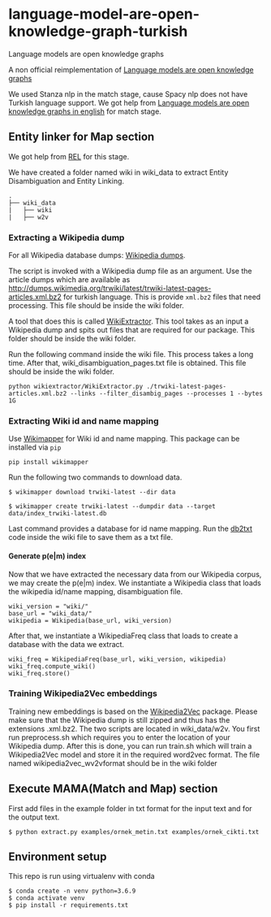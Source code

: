 # language-model-are-open-knowledge-graph-turkish
Language models are open knowledge graphs

A non official reimplementation of [Language models are open knowledge graphs](https://arxiv.org/abs/2010.11967)

We used Stanza nlp in the match stage, cause Spacy nlp does not have Turkish language support.
We got help from [Language models are open knowledge graphs in english](https://github.com/theblackcat102/language-models-are-knowledge-graphs-pytorch) for match stage.
## Entity linker for Map section
We got help from [REL](https://github.com/informagi/REL) for this stage.

We have created a folder named wiki in wiki_data to extract Entity Disambiguation and Entity Linking. 

```
.
├── wiki_data
|   ├── wiki
|   ├── w2v
```
### Extracting a Wikipedia dump
For all Wikipedia database dumps: [Wikipedia dumps](https://dumps.wikimedia.org/). 

The script is invoked with a Wikipedia dump file as an argument. Use the article dumps which are available as http://dumps.wikimedia.org/trwiki/latest/trwiki-latest-pages-articles.xml.bz2 for turkish language. This is provide `xml.bz2` files that need processing. This file should be inside the wiki folder.

A tool that does this is called [WikiExtractor](https://github.com/attardi/wikiextractor). This tool takes as an input a Wikipedia dump and spits out files that are required for our package. This folder should be inside the wiki folder.

Run the following command inside the wiki file. This process takes a long time. After that, wiki_disambiguation_pages.txt file is obtained. This file should be inside the wiki folder.

```
python wikiextractor/WikiExtractor.py ./trwiki-latest-pages-articles.xml.bz2 --links --filter_disambig_pages --processes 1 --bytes 1G
```
### Extracting Wiki id and name mapping
Use [Wikimapper](https://github.com/jcklie/wikimapper#create-your-own-index) for Wiki id and name mapping. This package can be installed via `pip`
```
pip install wikimapper
```
Run the following two commands to download data.
```
$ wikimapper download trwiki-latest --dir data
```
```
$ wikimapper create trwiki-latest --dumpdir data --target data/index_trwiki-latest.db
```
Last command provides a database for id name mapping. Run the [db2txt](https://github.com/Gamze0309/language-models-are-knowledge-graph/blob/main/wiki_data/wiki/db2txt.py) code inside the wiki file to save them as a txt file.

#### Generate p(e|m) index
Now that we have extracted the necessary data from our Wikipedia corpus, we may create the p(e|m) index. We instantiate a Wikipedia class that loads the wikipedia id/name mapping, disambiguation file.

```
wiki_version = "wiki/"
base_url = "wiki_data/"
wikipedia = Wikipedia(base_url, wiki_version)
```
After that, we instantiate a WikipediaFreq class that loads to create a database with the data we extract.

```
wiki_freq = WikipediaFreq(base_url, wiki_version, wikipedia)
wiki_freq.compute_wiki()
wiki_freq.store()
```
### Training Wikipedia2Vec embeddings
Training new embeddings is based on the [Wikipedia2Vec](https://wikipedia2vec.github.io/wikipedia2vec/) package. Please make sure that the Wikipedia dump is still zipped and thus has the extensions .xml.bz2. The two scripts are located in wiki_data/w2v. You first run preprocess.sh which requires you to enter the location of your Wikipedia dump. After this is done, you can run train.sh which will train a Wikipedia2Vec model and store it in the required word2vec format. The file named wikipedia2vec_wv2vformat should be in the wiki folder

## Execute MAMA(Match and Map) section
First add files in the example folder in txt format for the input text and for the output text.
```
$ python extract.py examples/ornek_metin.txt examples/ornek_cikti.txt
```
## Environment setup
This repo is run using virtualenv with conda
```
$ conda create -n venv python=3.6.9
$ conda activate venv
$ pip install -r requirements.txt
```


